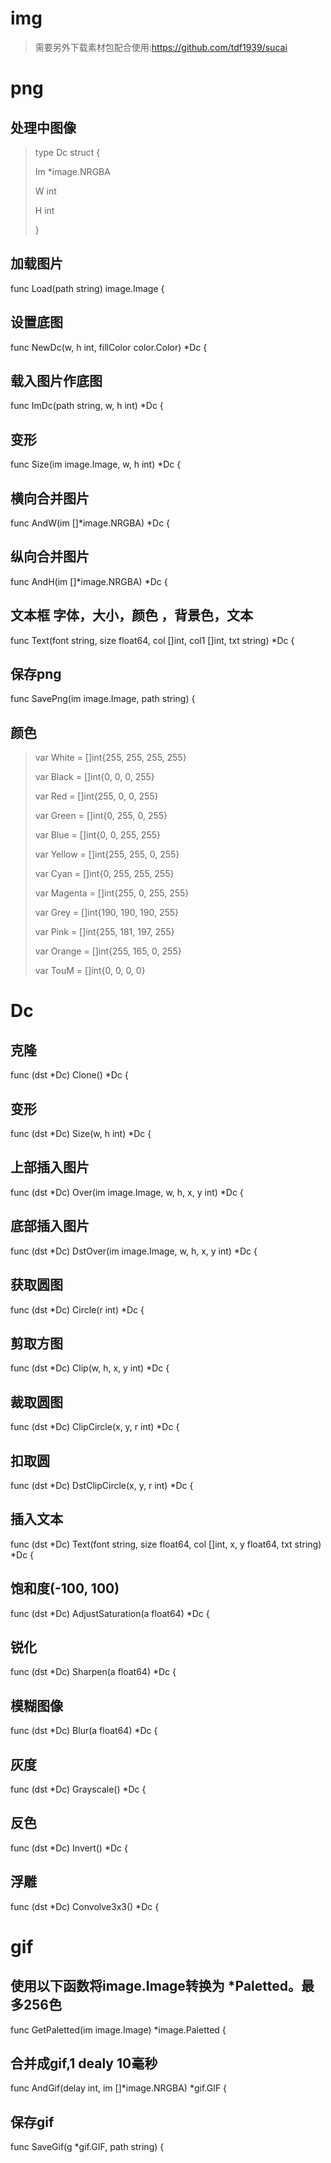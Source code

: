 # img

>需要另外下载素材包配合使用:https://github.com/tdf1939/sucai


# png

## 处理中图像

>type Dc struct {
>
>	Im *image.NRGBA
>	
>	W  int
>	
>	H  int
>	
>}

## 加载图片

func Load(path string) image.Image {

## 设置底图

func NewDc(w, h int, fillColor color.Color) *Dc {

## 载入图片作底图

func ImDc(path string, w, h int) *Dc {

## 变形

func Size(im image.Image, w, h int) *Dc {

## 横向合并图片

func AndW(im []*image.NRGBA) *Dc {

## 纵向合并图片

func AndH(im []*image.NRGBA) *Dc {

## 文本框 字体，大小，颜色 ，背景色，文本

func Text(font string, size float64, col []int, col1 []int, txt string) *Dc {

## 保存png

func SavePng(im image.Image, path string) {

## 颜色

> var White = []int{255, 255, 255, 255}
> 
> var Black = []int{0, 0, 0, 255}
> 
> var Red = []int{255, 0, 0, 255}
> 
> var Green = []int{0, 255, 0, 255}
> 
> var Blue = []int{0, 0, 255, 255}
> 
> var Yellow = []int{255, 255, 0, 255}
> 
> var Cyan = []int{0, 255, 255, 255}
> 
> var Magenta = []int{255, 0, 255, 255}
> 
> var Grey = []int{190, 190, 190, 255}
> 
> var Pink = []int{255, 181, 197, 255}
> 
> var Orange = []int{255, 165, 0, 255}
> 
> var TouM = []int{0, 0, 0, 0}

# Dc
## 克隆

func (dst *Dc) Clone() *Dc {

## 变形

func (dst *Dc) Size(w, h int) *Dc {

## 上部插入图片

func (dst *Dc) Over(im image.Image, w, h, x, y int) *Dc {

## 底部插入图片

func (dst *Dc) DstOver(im image.Image, w, h, x, y int) *Dc {

## 获取圆图

func (dst *Dc) Circle(r int) *Dc {

## 剪取方图

func (dst *Dc) Clip(w, h, x, y int) *Dc {

## 裁取圆图

func (dst *Dc) ClipCircle(x, y, r int) *Dc {

## 扣取圆

func (dst *Dc) DstClipCircle(x, y, r int) *Dc {

## 插入文本

func (dst *Dc) Text(font string, size float64, col []int, x, y float64, txt string) *Dc {


## 饱和度(-100, 100)

func (dst *Dc) AdjustSaturation(a float64) *Dc {

## 锐化

func (dst *Dc) Sharpen(a float64) *Dc {

## 模糊图像

func (dst *Dc) Blur(a float64) *Dc {

## 灰度

func (dst *Dc) Grayscale() *Dc {

## 反色

func (dst *Dc) Invert() *Dc {

## 浮雕

func (dst *Dc) Convolve3x3() *Dc {


# gif

## 使用以下函数将image.Image转换为 *Paletted。最多256色

func GetPaletted(im image.Image) *image.Paletted {

## 合并成gif,1 dealy 10毫秒

func AndGif(delay int, im []*image.NRGBA) *gif.GIF {

## 保存gif

func SaveGif(g *gif.GIF, path string) {
